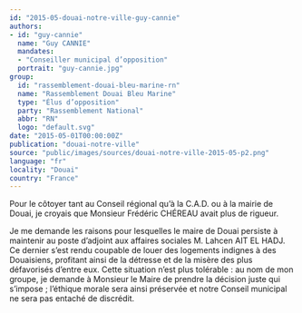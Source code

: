 ```yaml
---
id: "2015-05-douai-notre-ville-guy-cannie"
authors:
- id: "guy-cannie"
  name: "Guy CANNIE"
  mandates: 
  - "Conseiller municipal d’opposition"
  portrait: "guy-cannie.jpg"
group:
  id: "rassemblement-douai-bleu-marine-rn"
  name: "Rassemblement Douai Bleu Marine"
  type: "Élus d’opposition"
  party: "Rassemblement National"
  abbr: "RN"
  logo: "default.svg"
date: "2015-05-01T00:00:00Z"
publication: "douai-notre-ville"
source: "public/images/sources/douai-notre-ville-2015-05-p2.png"
language: "fr"
locality: "Douai"
country: "France"
---
```


Pour le côtoyer tant au Conseil régional qu’à la C.A.D. ou à la mairie de Douai, je croyais que Monsieur Frédéric CHÉREAU avait plus de rigueur.

Je me demande les raisons pour lesquelles le maire de Douai persiste à maintenir au poste d’adjoint aux affaires sociales M. Lahcen AIT EL HADJ. Ce dernier s’est rendu coupable de louer des logements indignes à des Douaisiens, profitant ainsi de la détresse et de la misère des plus défavorisés d’entre eux.
Cette situation n’est plus tolérable : au nom de mon groupe, je demande à Monsieur le Maire de prendre la décision juste qui s’impose ; l’éthique morale sera ainsi préservée et notre Conseil municipal ne sera pas entaché de discrédit.
